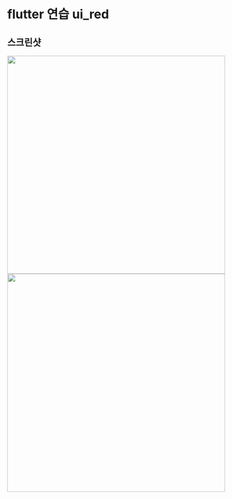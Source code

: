 # flutter 연습 ui_red

## 스크린샷
<img src="assets/screenshot/one.png" height="500em" /><img src="assets/screenshot/two.png" height="500em" />